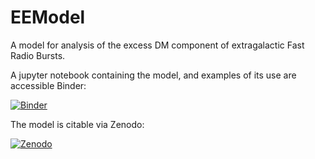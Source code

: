 # EEModel

A model for analysis of the excess DM component of extragalactic Fast Radio Bursts.

A jupyter notebook containing the model, and examples of its use are accessible Binder:

[![Binder](https://mybinder.org/badge.svg)](https://mybinder.org/v2/gh/mbcxqcw2/EEModel/master)

The model is citable via Zenodo:

[![Zenodo](https://zenodo.org/badge/DOI/10.5281/zenodo.1210114.svg)](https://doi.org/10.5281/zenodo.1210114)

